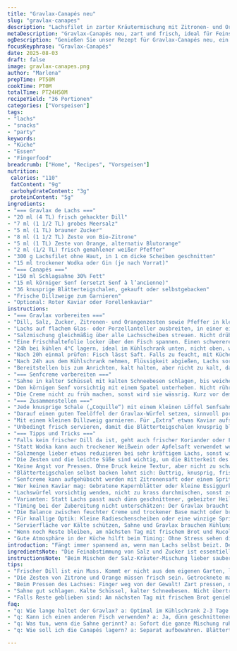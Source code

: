 ```yaml
---
title: "Gravlax-Canapés neu"
slug: "gravlax-canapes"
description: "Lachsfilet in zarter Kräutermischung mit Zitronen- und Orangenzesten saniert. Ein Hauch Gin, dazu eine cremige, körnige Senfsauce, serviert auf knusprigen Schalen. Leicht variabel, saisonal. Ideal als Biss für Gäste, ohne Nüsse und Eier. Feine Balance zwischen Salz, Süße, Frische und Schärfe. Schnippeln, pressen, kühlen, dann frisch auftragen. Kleine Häppchen, große Wirkung."
metaDescription: "Gravlax-Canapés neu, zart und frisch, ideal für Feinschmecker. Diese häppchen sind perfekt für jeden Anlass."
ogDescription: "Genießen Sie unser Rezept für Gravlax-Canapés neu, ein köstlicher Biss mit frischen Aromen und knusprigen Schalen."
focusKeyphrase: "Gravlax-Canapés"
date: 2025-08-03
draft: false
image: gravlax-canapes.png
author: "Marlena"
prepTime: PT50M
cookTime: PT0M
totalTime: PT24H50M
recipeYield: "36 Portionen"
categories: ["Vorspeisen"]
tags:
- "lachs"
- "snacks"
- "party"
keywords:
- "Küche"
- "Essen"
- "Fingerfood"
breadcrumb: ["Home", "Recipes", "Vorspeisen"]
nutrition: 
 calories: "110"
 fatContent: "9g"
 carbohydrateContent: "3g"
 proteinContent: "5g"
ingredients:
- "=== Gravlax de Lachs ==="
- "20 ml (4 TL) frisch gehackter Dill"
- "7 ml (1 1/2 TL) grobes Meersalz"
- "5 ml (1 TL) brauner Zucker"
- "8 ml (1 1/2 TL) Zeste von Bio-Zitrone"
- "5 ml (1 TL) Zeste von Orange, alternativ Blutorange"
- "2 ml (1/2 TL) frisch gemahlener weißer Pfeffer"
- "300 g Lachsfilet ohne Haut, in 1 cm dicke Scheiben geschnitten"
- "15 ml trockener Wodka oder Gin (je nach Vorrat)"
- "=== Canapés ==="
- "150 ml Schlagsahne 30% Fett"
- "15 ml körniger Senf (ersetzt Senf à l’ancienne)"
- "36 knusprige Blätterteigschalen, gekauft oder selbstgebacken"
- "Frische Dillzweige zum Garnieren"
- "Optional: Roter Kaviar oder Forellenkaviar"
instructions:
- "=== Gravlax vorbereiten ==="
- "Dill, Salz, Zucker, Zitronen- und Orangenzesten sowie Pfeffer in kleiner Schüssel gründlich vermischen. Das Salz sorgt für Wasserentzug und Geschmack, Zucker rundet ab, die Zesten geben die frische Note. Wichtig: frische Zesten, keine getrockneten."
- "Lachs auf flachem Glas- oder Porzellanteller ausbreiten, in einer einzigen Schicht. Mit Wodka oder Gin beträufeln. Dieser Alkohol bringt noch feine Aromen und hilft beim 'Heilen'. Ungeduldig nicht dran glauben, Geduld ist der Schlüssel."
- "Salzmischung gleichmäßig über alle Lachsscheiben streuen. Nicht drüber streichen, nur streuen, sonst zerdrückt."
- "Eine Frischhaltefolie locker über den Fisch spannen. Einen schwereren Teller oder flaches Gewicht (z.B. eine anderer tieferes Backblech aus Glas) oben drauf legen, damit die Feuchtigkeit besser herausgepresst wird. Je fester, desto besser pressen, aber nicht zerquetschen."
- "24h bei kühlen 4°C lagern, ideal im Kühlschrank unten, nicht oben, wegen Gradienten."
- "Nach 20h einmal prüfen: Fisch lässt Saft. Falls zu feucht, mit Küchenpapier abtupfen. Lachs soll nicht im Sud liegen."
- "Nach 24h aus dem Kühlschrank nehmen, Flüssigkeit abgießen, Lachs sorgfältig mit Küchenpapier trocken tupfen. Sanft schneiden, erst mit Messer, kein Zerkleinern mit Gabel, in kleine Würfel von 0,8 bis 1 cm Kantenlänge."
- "Bereitstellen bis zum Anrichten, kalt halten, aber nicht zu kalt, damit die Aromen sich entfalten."
- "=== Senfcreme vorbereiten ==="
- "Sahne in kalter Schüssel mit kalten Schneebesen schlagen, bis weiche Spitzen entstehen. Achtung nicht zu fest schlagen. Die Struktur darf luftig, aber cremig bleiben, sonst gerinnt die Mischung später."
- "Den körnigen Senf vorsichtig mit einem Spatel unterheben. Nicht rühren, Klumpen sind ok; die Textur bringt Charakter."
- "Die Creme nicht zu früh machen, sonst wird sie wässrig. Kurz vor dem Servieren am besten."
- "=== Zusammenstellen ==="
- "Jede knusprige Schale („Coquille“) mit einem kleinen Löffel Senfsahne füllen – Boden bedecken, aber nicht zu voll, sonst wird es schwer zu essen."
- "Darauf einen guten Teelöffel der Gravlax-Würfel setzen, sinnvoll portionieren, damit die Gäste sie in einem Biss genießen können."
- "Mit einem kleinen Dillzweig garnieren. Für „Extra“ etwas Kaviar aufsetzen, schön und salzig. Passt super mit der Säure vom Zitronenzest."
- "Unbedingt frisch servieren, damit die Blätterteigschalen knusprig bleiben und die Sahne nicht verläuft."
- "=== Tipps und Tricks ==="
- "Falls kein frischer Dill da ist, geht auch frischer Koriander oder Fenchelgrün, gibt eine interessante Wendung."
- "Statt Wodka kann auch trockener Weißwein oder Apfelsaft verwendet werden, wer keinen Alkohol mag. Geschmack ändert sich, aber spannend."
- "Salzmenge lieber etwas reduzieren bei sehr kräftigem Lachs, sonst wird’s zu salzig. Teste immer mit einem kleinen Stück vorab."
- "Die Zesten und die leichte Süße sind wichtig, um die Bitterkeit des Alkohols und die Schärfe des Senfs auszubalancieren."
- "Keine Angst vor Pressen. Ohne Druck keine Textur, aber nicht zu schwer, Lachs darf nicht matschig werden."
- "Blätterteigschalen selbst backen lohnt sich: Buttrig, knusprig, frisch aus dem Ofen servieren. Fertigkauf ist okay, wenn es schnell gehen muss."
- "Senfcreme kann aufgehübscht werden mit Zitronensaft oder einem Spritzer Honig für mehr Kontrast."
- "Wer keinen Kaviar mag: Gebratene Kapernblätter oder kleine Essiggurke-Scheibchen als Ersatz verwenden."
- "Lachswürfel vorsichtig wenden, nicht zu krass durchmischen, sonst zerfallen sie."
- "Varianten: Statt Lachs passt auch dünn geschnittener, gebeizter Heilbutt oder stark geräucherte Forelle – Ändert Aroma, aber Prinzip bleibt gleich."
- "Timing bei der Zubereitung nicht unterschätzen: Der Gravlax braucht Ruhe, die Creme läuft schnell Gefahr, zu weich zu werden, am besten direkt vor dem Servieren montieren."
- "Die Balance zwischen feuchter Creme und trockener Base macht oder bricht das Ganze."
- "Für knallige Optik: Kleine Radieschenscheiben oder eine winzige Spritze Rote-Bete-Püree darauf setzen, Kontrastfarbe."
- "Servierfläche vor Kälte schützen, Sahne und Gravlax brauchen Kühlung, Blätterteig nicht. Am besten getrennt lagern und kurz zusammenbringen."
- "Wenn noch Reste bleiben, am nächsten Tag mit frischem Brot und Rucola kombiniert eine andere Geschichte."
- "Gute Atmosphäre in der Küche hilft beim Timing: Ohne Stress sehen die Canapés auch besser aus."
introduction: "Fängt immer spannend an, wenn man Lachs selbst beizt. Der Unterschied zur Massenware riecht man sofort, schmeckt jeden Bissen. Ich habe mit diversen Kräutern rumprobiert, Dill bleibt King, aber die Beilagen müssen stimmen. Senfcreme ist oft unterschätzt. Kugeliger Senf mit Sahne macht hier den Unterschied zu blasser Mayo. Knusprige Hülle ist ein Muss – Blätterteig, nicht zu fettig, sonst fällt alles auseinander. Alkohol zum Beizen nutzen nicht nur wegen Zubereitung, sondern wegen Aromen. Frische Zesten von Orange und Zitrone geben Leben statt öder Salzcarpaccio. Hält lange im Kühlschrank, braucht nur Zeit. Habe gelernt, Geduld kostet, aber lohnt."
ingredientsNote: "Die Feinabstimmung von Salz und Zucker ist essentiell. Zu viel Salz macht Lachs trocken, zu wenig lässt ihn wässrig. Frische Zesten sind Pflicht, getrocknete machen mich kalt. Dill verwende ich meist frisch, da getrockneter kaum Aroma bringt. Wodka ist mein Favorit, aber Gin mit Wacholder sorgt für eine überraschende Note. Wenn ich keinen Alkohol nutzen will, probiere ich Weißwein – etwas weniger intensiv. Körniger Senf gibt Textur, entfaltet sich in kühler Sahne besser als feiner Senf. Blätterteigschalen selbst zählen mehr auf Butter als Öl. Kaviar oder Forellenkaviar ergänzen mit salziger Note, ersatzweise geraten Kapern dazu aber auch gut. Wer Allergien hat, ersetzt den Alkohol gern durch Apfelsaft; Senf gegen milden Meerrettich funktioniert ebenfalls. Fallstrick: Lachs vor dem Schneiden immer gut trocknen, sonst weicht alles durch."
instructionsNote: "Beim Mischen der Salz-Kräuter-Mischung lieber sauber arbeiten, Fingerspitzengefühl zählt. Gewicht muss pressen, nicht zerdrücken. Wenn der Fisch frisch ans Mikro an die Zunge geht, kann man die Süße und Säure noch fühlen. Nach dem Beizen solltest du die Feuchtigkeit gut abtupfen – sonst matscht der Tshirt-matschiger. Vorsichtig schneiden mit scharfem Messer, gern mit Sägemesser. Senf unter die Sahne heben, nicht schlagen, die Luftblasen helfen beim Geschmackstragen. Die Blätterteigschalen nicht zu früh mit Creme befüllen, sonst verlieren sie die Knusprigkeit. Frische Kräuter als Garnitur? Lieber am Schluss, sonst werden sie welk. Timing: Beize braucht mindestens 22h, nicht weniger. Die Montage der Canapés sollte fix gehen, dann wird alles frisch, knusprig, knackig serviert. Wenn du mehrere Platten machst, die Gravlaxwürfel getrennt kühlen, sonst vermatscht alles zu einem nassen Haufen. Kleine Deko-Finesse erhöht den Genuss sichtbar. Arbeiten mit kalten Zutaten erleichtert Handhabung enorm."
tips:
- "Frischer Dill ist ein Muss. Kommt er nicht aus dem eigenen Garten, lieber Koriander oder Fenchelgrün nehmen. Schmeckt anders, aber spannend. Achten Sie darauf, dass die Kräuter frisch sind. Ihre Aromen machen den Unterschied. Die Würze über wie immer dosiert werden, Taste first."
- "Die Zesten von Zitrone und Orange müssen frisch sein. Getrocknete machen alles fade, die Süße und Säure sind wichtig. Diese Balance sorgt für Freude beim Essen. Spielt mit den Zesten, die Frische ist der Schlüssel. Wenn kein frischer Zitronensaft da ist, kann auch Essig versuchen werden. Experimentieren ist erlaubt."
- "Beim Pressen des Lachses: Finger weg von der Gewalt! Zart pressen, nicht zerdrücken. Ein guter Druck sorgt für die richtige Textur. Der Lachs bleibt saftig. Timing ist wichtig, nach 24h sehen die Lachswürfel perfekt aus. Nur dann in Würfel schneiden. Der Augenblick ist entscheidend."
- "Sahne gut schlagen. Kalte Schüssel, kalter Schneebesen. Nicht übertreiben, die Textur muss luftig bleiben. Wenn die Sahne gerinnt, ist alles umsonst. Den körnigen Senf unterheben – klumpen sind okay. Am besten kurz vor dem Servieren vorbereiten, so bleibt die Creme frisch."
- "Falls Reste geblieben sind: Am nächsten Tag mit frischem Brot genießen. Rucola oder Salat dazu, das bringt Abwechslung. Lachs hat eine gute Haltbarkeit. Kombinieren ist der Schlüssel für neue Geschmackserlebnisse. Bedenken Sie auch, dass das Anrichten schnell gehen sollte, um alles frisch zu halten."
faq:
- "q: Wie lange haltet der Gravlax? a: Optimal im Kühlschrank 2-3 Tage. Aufpassen, die Frische bleibt wichtig. Anzeichen sind Geruch und Farbe. Nach 3 Tagen könnte er wässrig werden. Keinen Sud stehen lassen."
- "q: Kann ich einen anderen Fisch verwenden? a: Ja, dünn geschnittener Heilbutt oder geräucherte Forelle. Das Aroma verändert sich, aber schmeckt trotzdem gut. Die Beizzeit könnte variieren, immer im Auge behalten."
- "q: Was tun, wenn die Sahne gerinnt? a: Sofort die ganze Mischung ruhen lassen. Kühlen, der Druck kann helfen. Danach sanft aufschlagen, wenn möglich. Wenn alles misslingt, nicht verzweifeln, mit frischer Sahne neu anfangen."
- "q: Wie soll ich die Canapés lagern? a: Separat aufbewahren. Blätterteigschalen trocken lagern, saftige Füllungen sind heikel. Vor dem Servieren kurz zusammenbringen. Frisch ist der Schlüssel zur Knusprigkeit."

---
```

